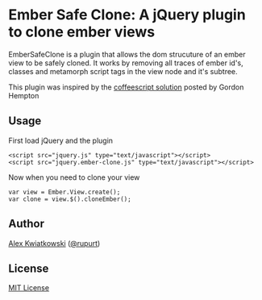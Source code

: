 Ember Safe Clone: A jQuery plugin to clone ember views
======================================================

EmberSafeClone is a plugin that allows the dom strucuture of an ember view to be safely cloned.
It works by removing all traces of ember id's, classes and metamorph script tags in the view node
and it's subtree.

This plugin was inspired by the [coffeescript solution](http://codebrief.com/2012/03/eight-ember-dot-js-gotchas-with-workarounds/) posted by Gordon Hempton

Usage
-----
First load jQuery and the plugin
```
<script src="jquery.js" type="text/javascript"></script>
<script src="jquery.ember-clone.js" type="text/javascript"></script>
```

Now when you need to clone your view
```
var view = Ember.View.create();
var clone = view.$().cloneEmber();
```

Author
------
[Alex Kwiatkowski](https://github.com/rupurt) ([@rupurt](https://twitter.com/#!/rupurt))

License
-------
[MIT License](http://www.opensource.org/licenses/mit-license.php)
